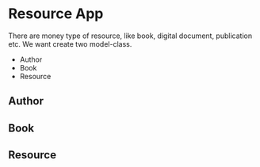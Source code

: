 # Resource App

There are money type of resource, like book, digital document, publication etc.
We want create two model-class.

- Author
- Book
- Resource

## Author

## Book

## Resource
